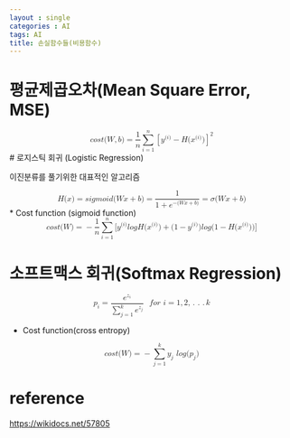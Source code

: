 ```yaml
---
layout : single
categories : AI
tags: AI
title: 손실함수들(비용함수)
---
```

# 평균제곱오차(Mean Square Error, MSE)

<math xmlns="http://www.w3.org/1998/Math/MathML" display="block">
  <mi>c</mi>
  <mi>o</mi>
  <mi>s</mi>
  <mi>t</mi>
  <mo stretchy="false">(</mo>
  <mi>W</mi>
  <mo>,</mo>
  <mi>b</mi>
  <mo stretchy="false">)</mo>
  <mo>=</mo>
  <mfrac>
    <mn>1</mn>
    <mi>n</mi>
  </mfrac>
  <munderover>
    <mo data-mjx-texclass="OP">&#x2211;</mo>
    <mrow data-mjx-texclass="ORD">
      <mi>i</mi>
      <mo>=</mo>
      <mn>1</mn>
    </mrow>
    <mrow data-mjx-texclass="ORD">
      <mi>n</mi>
    </mrow>
  </munderover>
  <msup>
    <mrow data-mjx-texclass="INNER">
      <mo data-mjx-texclass="OPEN">[</mo>
      <msup>
        <mi>y</mi>
        <mrow data-mjx-texclass="ORD">
          <mo stretchy="false">(</mo>
          <mi>i</mi>
          <mo stretchy="false">)</mo>
        </mrow>
      </msup>
      <mo>&#x2212;</mo>
      <mi>H</mi>
      <mo stretchy="false">(</mo>
      <msup>
        <mi>x</mi>
        <mrow data-mjx-texclass="ORD">
          <mo stretchy="false">(</mo>
          <mi>i</mi>
          <mo stretchy="false">)</mo>
        </mrow>
      </msup>
      <mo stretchy="false">)</mo>
      <mo data-mjx-texclass="CLOSE">]</mo>
    </mrow>
    <mn>2</mn>
  </msup>
</math>
# 로지스틱 회귀 (Logistic Regression)

이진분류를 풀기위한 대표적인 알고리즘

<math xmlns="http://www.w3.org/1998/Math/MathML" display="block">
  <mi>H</mi>
  <mo stretchy="false">(</mo>
  <mi>x</mi>
  <mo stretchy="false">)</mo>
  <mo>=</mo>
  <mi>s</mi>
  <mi>i</mi>
  <mi>g</mi>
  <mi>m</mi>
  <mi>o</mi>
  <mi>i</mi>
  <mi>d</mi>
  <mo stretchy="false">(</mo>
  <mi>W</mi>
  <mi>x</mi>
  <mo>+</mo>
  <mi>b</mi>
  <mo stretchy="false">)</mo>
  <mo>=</mo>
  <mfrac>
    <mn>1</mn>
    <mrow>
      <mn>1</mn>
      <mo>+</mo>
      <msup>
        <mi>e</mi>
        <mrow data-mjx-texclass="ORD">
          <mo>&#x2212;</mo>
          <mo stretchy="false">(</mo>
          <mi>W</mi>
          <mi>x</mi>
          <mo>+</mo>
          <mi>b</mi>
          <mo stretchy="false">)</mo>
        </mrow>
      </msup>
    </mrow>
  </mfrac>
  <mo>=</mo>
  <mi>&#x3C3;</mi>
  <mo stretchy="false">(</mo>
  <mi>W</mi>
  <mi>x</mi>
  <mo>+</mo>
  <mi>b</mi>
  <mo stretchy="false">)</mo>
</math>
* Cost function (sigmoid function)
<math xmlns="http://www.w3.org/1998/Math/MathML" display="block">
  <mi>c</mi>
  <mi>o</mi>
  <mi>s</mi>
  <mi>t</mi>
  <mo stretchy="false">(</mo>
  <mi>W</mi>
  <mo stretchy="false">)</mo>
  <mo>=</mo>
  <mo>&#x2212;</mo>
  <mfrac>
    <mn>1</mn>
    <mi>n</mi>
  </mfrac>
  <munderover>
    <mo data-mjx-texclass="OP">&#x2211;</mo>
    <mrow data-mjx-texclass="ORD">
      <mi>i</mi>
      <mo>=</mo>
      <mn>1</mn>
    </mrow>
    <mrow data-mjx-texclass="ORD">
      <mi>n</mi>
    </mrow>
  </munderover>
  <mo stretchy="false">[</mo>
  <msup>
    <mi>y</mi>
    <mrow data-mjx-texclass="ORD">
      <mo stretchy="false">(</mo>
      <mi>i</mi>
      <mo stretchy="false">)</mo>
    </mrow>
  </msup>
  <mi>l</mi>
  <mi>o</mi>
  <mi>g</mi>
  <mi>H</mi>
  <mo stretchy="false">(</mo>
  <msup>
    <mi>x</mi>
    <mrow data-mjx-texclass="ORD">
      <mo stretchy="false">(</mo>
      <mi>i</mi>
      <mo stretchy="false">)</mo>
    </mrow>
  </msup>
  <mo stretchy="false">)</mo>
  <mo>+</mo>
  <mo stretchy="false">(</mo>
  <mn>1</mn>
  <mo>&#x2212;</mo>
  <msup>
    <mi>y</mi>
    <mrow data-mjx-texclass="ORD">
      <mo stretchy="false">(</mo>
      <mi>i</mi>
      <mo stretchy="false">)</mo>
    </mrow>
  </msup>
  <mo stretchy="false">)</mo>
  <mi>l</mi>
  <mi>o</mi>
  <mi>g</mi>
  <mo stretchy="false">(</mo>
  <mn>1</mn>
  <mo>&#x2212;</mo>
  <mi>H</mi>
  <mo stretchy="false">(</mo>
  <msup>
    <mi>x</mi>
    <mrow data-mjx-texclass="ORD">
      <mo stretchy="false">(</mo>
      <mi>i</mi>
      <mo stretchy="false">)</mo>
    </mrow>
  </msup>
  <mo stretchy="false">)</mo>
  <mo stretchy="false">)</mo>
  <mo stretchy="false">]</mo>
</math>

# 소프트맥스 회귀(Softmax Regression)

<math xmlns="http://www.w3.org/1998/Math/MathML" display="block">
  <msub>
    <mi>p</mi>
    <mrow data-mjx-texclass="ORD">
      <mi>i</mi>
    </mrow>
  </msub>
  <mo>=</mo>
  <mfrac>
    <msup>
      <mi>e</mi>
      <mrow data-mjx-texclass="ORD">
        <msub>
          <mi>z</mi>
          <mrow data-mjx-texclass="ORD">
            <mi>i</mi>
          </mrow>
        </msub>
      </mrow>
    </msup>
    <mrow>
      <munderover>
        <mo data-mjx-texclass="OP">&#x2211;</mo>
        <mrow data-mjx-texclass="ORD">
          <mi>j</mi>
          <mo>=</mo>
          <mn>1</mn>
        </mrow>
        <mrow data-mjx-texclass="ORD">
          <mi>k</mi>
        </mrow>
      </munderover>
      <msup>
        <mi>e</mi>
        <mrow data-mjx-texclass="ORD">
          <msub>
            <mi>z</mi>
            <mrow data-mjx-texclass="ORD">
              <mi>j</mi>
            </mrow>
          </msub>
        </mrow>
      </msup>
    </mrow>
  </mfrac>
  <mtext>&#xA0;</mtext>
  <mtext>&#xA0;</mtext>
  <mi>f</mi>
  <mi>o</mi>
  <mi>r</mi>
  <mtext>&#xA0;</mtext>
  <mi>i</mi>
  <mo>=</mo>
  <mn>1</mn>
  <mo>,</mo>
  <mn>2</mn>
  <mo>,</mo>
  <mo>.</mo>
  <mo>.</mo>
  <mo>.</mo>
  <mi>k</mi>
</math>

* Cost function(cross entropy)
<math xmlns="http://www.w3.org/1998/Math/MathML" display="block">
  <mi>c</mi>
  <mi>o</mi>
  <mi>s</mi>
  <mi>t</mi>
  <mo stretchy="false">(</mo>
  <mi>W</mi>
  <mo stretchy="false">)</mo>
  <mo>=</mo>
  <mo>&#x2212;</mo>
  <munderover>
    <mo data-mjx-texclass="OP">&#x2211;</mo>
    <mrow data-mjx-texclass="ORD">
      <mi>j</mi>
      <mo>=</mo>
      <mn>1</mn>
    </mrow>
    <mrow data-mjx-texclass="ORD">
      <mi>k</mi>
    </mrow>
  </munderover>
  <msub>
    <mi>y</mi>
    <mrow data-mjx-texclass="ORD">
      <mi>j</mi>
    </mrow>
  </msub>
  <mtext>&#xA0;</mtext>
  <mi>l</mi>
  <mi>o</mi>
  <mi>g</mi>
  <mo stretchy="false">(</mo>
  <msub>
    <mi>p</mi>
    <mrow data-mjx-texclass="ORD">
      <mi>j</mi>
    </mrow>
  </msub>
  <mo stretchy="false">)</mo>
</math>

# reference
https://wikidocs.net/57805
